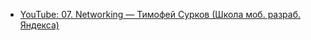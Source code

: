 - [YouTube: 07. Networking — Тимофей Сурков (Школа моб. разраб. Яндекса)](https://www.youtube.com/watch?v=o6vukFbhGlw&list=WL&index=17&t=1655s)